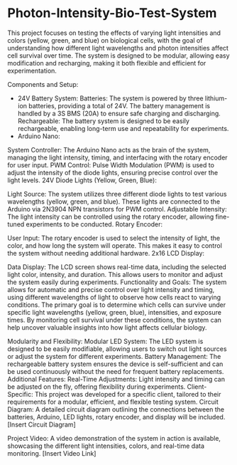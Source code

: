 # Photon-Intensity-Bio-Test-System

This project focuses on testing the effects of varying light intensities and colors (yellow, green, and blue) on biological cells, with the goal of understanding how different light wavelengths and photon intensities affect cell survival over time. The system is designed to be modular, allowing easy modification and recharging, making it both flexible and efficient for experimentation.

Components and Setup:
- 24V Battery System:
Batteries: The system is powered by three lithium-ion batteries, providing a total of 24V. The battery management is handled by a 3S BMS (20A) to ensure safe charging and discharging.
Rechargeable: The battery system is designed to be easily rechargeable, enabling long-term use and repeatability for experiments.
- Arduino Nano:

System Controller: The Arduino Nano acts as the brain of the system, managing the light intensity, timing, and interfacing with the rotary encoder for user input.
PWM Control: Pulse Width Modulation (PWM) is used to adjust the intensity of the diode lights, ensuring precise control over the light levels.
24V Diode Lights (Yellow, Green, Blue):

Light Source: The system utilizes three different diode lights to test various wavelengths (yellow, green, and blue). These lights are connected to the Arduino via 2N3904 NPN transistors for PWM control.
Adjustable Intensity: The light intensity can be controlled using the rotary encoder, allowing fine-tuned experiments to be conducted.
Rotary Encoder:

User Input: The rotary encoder is used to select the intensity of light, the color, and how long the system will operate. This makes it easy to control the system without needing additional hardware.
2x16 LCD Display:

Data Display: The LCD screen shows real-time data, including the selected light color, intensity, and duration. This allows users to monitor and adjust the system easily during experiments.
Functionality and Goals:
The system allows for automatic and precise control over light intensity and timing, using different wavelengths of light to observe how cells react to varying conditions. The primary goal is to determine which cells can survive under specific light wavelengths (yellow, green, blue), intensities, and exposure times. By monitoring cell survival under these conditions, the system can help uncover valuable insights into how light affects cellular biology.

Modularity and Flexibility:
Modular LED System: The LED system is designed to be easily modifiable, allowing users to switch out light sources or adjust the system for different experiments.
Battery Management: The rechargeable battery system ensures the device is self-sufficient and can be used continuously without the need for frequent battery replacements.
Additional Features:
Real-Time Adjustments: Light intensity and timing can be adjusted on the fly, offering flexibility during experiments.
Client-Specific: This project was developed for a specific client, tailored to their requirements for a modular, efficient, and flexible testing system.
Circuit Diagram:
A detailed circuit diagram outlining the connections between the batteries, Arduino, LED lights, rotary encoder, and display will be included. [Insert Circuit Diagram]

Project Video:
A video demonstration of the system in action is available, showcasing the different light intensities, colors, and real-time data monitoring. [Insert Video Link]
